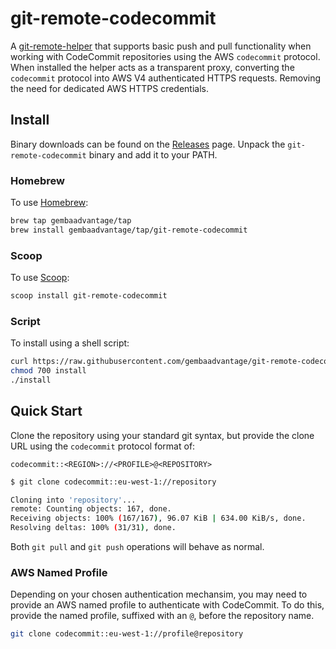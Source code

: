 # git-remote-codecommit

A [git-remote-helper](https://git-scm.com/docs/gitremote-helpers) that supports basic push and pull functionality when working with CodeCommit repositories using the AWS `codecommit` protocol. When installed the helper acts as a transparent proxy, converting the `codecommit` protocol into AWS V4 authenticated HTTPS requests. Removing the need for dedicated AWS HTTPS credentials.

## Install

Binary downloads can be found on the [Releases](https://github.com/gembaadvantage/git-remote-codecommit/releases) page. Unpack the `git-remote-codecommit` binary and add it to your PATH.

### Homebrew

To use [Homebrew](https://brew.sh/):

```sh
brew tap gembaadvantage/tap
brew install gembaadvantage/tap/git-remote-codecommit
```

### Scoop

To use [Scoop](https://scoop.sh/):

```sh
scoop install git-remote-codecommit
```

### Script

To install using a shell script:

```sh
curl https://raw.githubusercontent.com/gembaadvantage/git-remote-codecommit/master/scripts/install > install
chmod 700 install
./install
```

## Quick Start

Clone the repository using your standard git syntax, but provide the clone URL using the `codecommit` protocol format of:

```text
codecommit::<REGION>://<PROFILE>@<REPOSITORY>
```

```sh
$ git clone codecommit::eu-west-1://repository

Cloning into 'repository'...
remote: Counting objects: 167, done.
Receiving objects: 100% (167/167), 96.07 KiB | 634.00 KiB/s, done.
Resolving deltas: 100% (31/31), done.
```

Both `git pull` and `git push` operations will behave as normal.

### AWS Named Profile

Depending on your chosen authentication mechansim, you may need to provide an AWS named profile to authenticate with CodeCommit. To do this, provide the named profile, suffixed with an `@`, before the repository name.

```sh
git clone codecommit::eu-west-1://profile@repository
```
